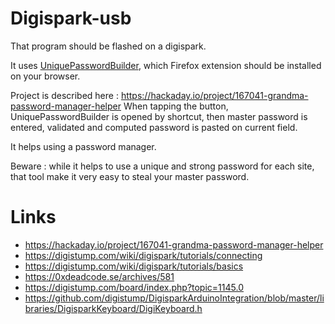 # Digispark-usb

That program should be flashed on a digispark.

It uses [UniquePasswordBuilder](https://paulgreg.me/UniquePasswordBuilder/#pwa), which Firefox extension should be installed on your browser.

Project is described here : https://hackaday.io/project/167041-grandma-password-manager-helper
When tapping the button, UniquePasswordBuilder is opened by shortcut, then master password is entered, validated and computed password is pasted on current field.

It helps using a password manager.

Beware : while it helps to use a unique and strong password for each site, that tool make it very easy to steal your master password.

# Links

 * https://hackaday.io/project/167041-grandma-password-manager-helper
 * https://digistump.com/wiki/digispark/tutorials/connecting
 * https://digistump.com/wiki/digispark/tutorials/basics
 * https://0xdeadcode.se/archives/581
 * https://digistump.com/board/index.php?topic=1145.0
 * https://github.com/digistump/DigisparkArduinoIntegration/blob/master/libraries/DigisparkKeyboard/DigiKeyboard.h


